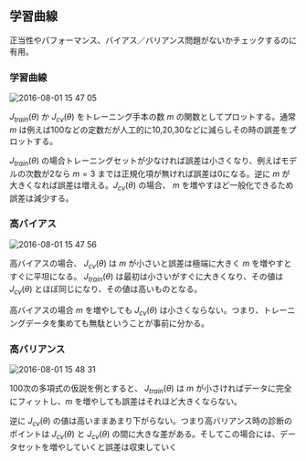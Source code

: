 ## 学習曲線

正当性やパフォーマンス、バイアス／バリアンス問題がないかチェックするのに有用。

### 学習曲線

![2016-08-01 15 47 05](https://cloud.githubusercontent.com/assets/6447085/17285685/38cc8bda-57ff-11e6-8cde-028ee5ce8571.png)

$J_{train}(\theta)$ か $J_{cv}(\theta)$ をトレーニング手本の数 $m$ の関数としてプロットする。通常 $m$ は例えば100などの定数だが人工的に10,20,30などに減らしその時の誤差をプロットする。

$J_{train}(\theta)$ の場合トレーニングセットが少なければ誤差は小さくなり、例えばモデルの次数が2なら $m=3$ までは正規化項が無ければ誤差は0になる。逆に $m$ が大きくなれば誤差は増える。$J_{cv}(\theta)$ の場合、 $m$ を増やすほど一般化できるため誤差は減少する。

### 高バイアス

![2016-08-01 15 47 56](https://cloud.githubusercontent.com/assets/6447085/17285703/57bac35e-57ff-11e6-9616-4f68fc8d0efc.png)

高バイアスの場合、 $J_{cv}(\theta)$ は $m$ が小さいと誤差は極端に大きく $m$ を増やすとすぐに平坦になる。 $J_{train}(\theta)$ は最初は小さいがすぐに大きくなり、その値は $J_{cv}(\theta)$ とほぼ同じになり、その値は高いものとなる。

高バイアスの場合 $m$ を増やしても $J_{cv}(\theta)$ は小さくならない。つまり、トレーニングデータを集めても無駄ということが事前に分かる。

### 高バリアンス

![2016-08-01 15 48 31](https://cloud.githubusercontent.com/assets/6447085/17285709/6c6ccc70-57ff-11e6-9852-70b2c0e802f4.png)

100次の多項式の仮説を例とすると、 $J_{train}(\theta)$ は $m$ が小さければデータに完全にフィットし、$m$ を増やしても誤差はそれほど大きくならない。

逆に $J_{cv}(\theta)$ の値は高いままあまり下がらない。つまり高バリアンス時の診断のポイントは $J_{cv}(\theta)$ と $J_{cv}(\theta)$ の間に大きな差がある。そしてこの場合には、データセットを増やしていくと誤差は収束していく
